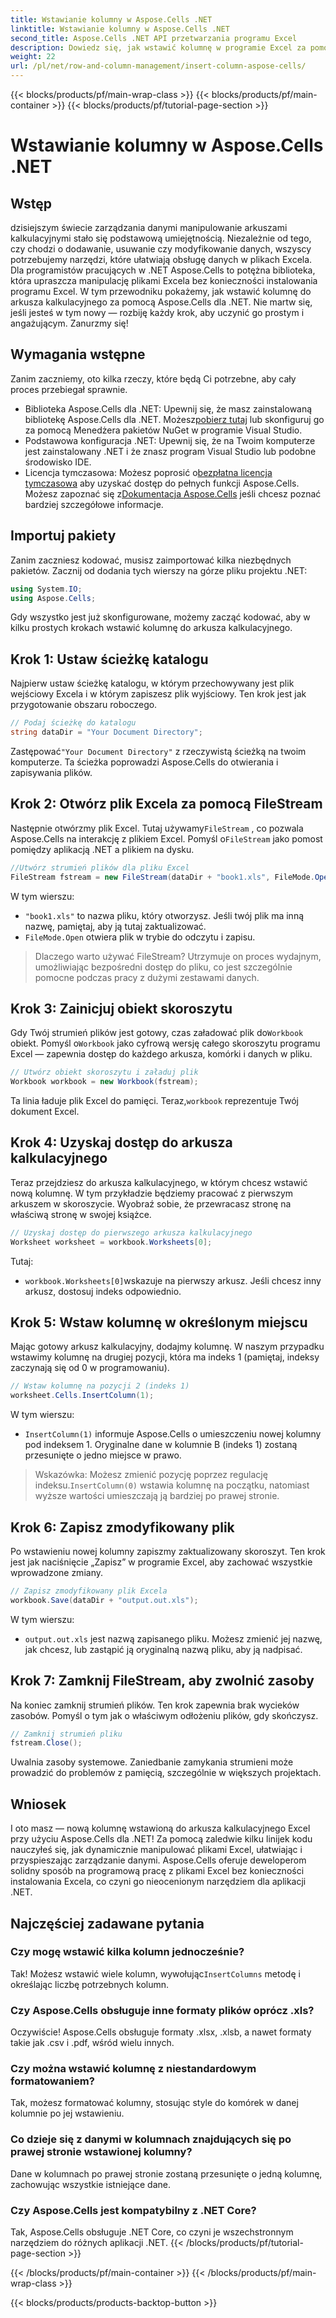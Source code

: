 ```yaml
---
title: Wstawianie kolumny w Aspose.Cells .NET
linktitle: Wstawianie kolumny w Aspose.Cells .NET
second_title: Aspose.Cells .NET API przetwarzania programu Excel
description: Dowiedz się, jak wstawić kolumnę w programie Excel za pomocą Aspose.Cells dla .NET. Postępuj zgodnie z naszym prostym przewodnikiem krok po kroku, aby bezproblemowo dodać nową kolumnę. Idealne dla programistów .NET.
weight: 22
url: /pl/net/row-and-column-management/insert-column-aspose-cells/
---
```


{{< blocks/products/pf/main-wrap-class >}}
{{< blocks/products/pf/main-container >}}
{{< blocks/products/pf/tutorial-page-section >}}

# Wstawianie kolumny w Aspose.Cells .NET

## Wstęp
dzisiejszym świecie zarządzania danymi manipulowanie arkuszami kalkulacyjnymi stało się podstawową umiejętnością. Niezależnie od tego, czy chodzi o dodawanie, usuwanie czy modyfikowanie danych, wszyscy potrzebujemy narzędzi, które ułatwiają obsługę danych w plikach Excela. Dla programistów pracujących w .NET Aspose.Cells to potężna biblioteka, która upraszcza manipulację plikami Excela bez konieczności instalowania programu Excel. W tym przewodniku pokażemy, jak wstawić kolumnę do arkusza kalkulacyjnego za pomocą Aspose.Cells dla .NET. Nie martw się, jeśli jesteś w tym nowy — rozbiję każdy krok, aby uczynić go prostym i angażującym. Zanurzmy się!
## Wymagania wstępne
Zanim zaczniemy, oto kilka rzeczy, które będą Ci potrzebne, aby cały proces przebiegał sprawnie.
-  Biblioteka Aspose.Cells dla .NET: Upewnij się, że masz zainstalowaną bibliotekę Aspose.Cells dla .NET. Możesz[pobierz tutaj](https://releases.aspose.com/cells/net/) lub skonfiguruj go za pomocą Menedżera pakietów NuGet w programie Visual Studio.
- Podstawowa konfiguracja .NET: Upewnij się, że na Twoim komputerze jest zainstalowany .NET i że znasz program Visual Studio lub podobne środowisko IDE.
- Licencja tymczasowa: Możesz poprosić o[bezpłatna licencja tymczasowa](https://purchase.aspose.com/temporary-license/) aby uzyskać dostęp do pełnych funkcji Aspose.Cells.
 Możesz zapoznać się z[Dokumentacja Aspose.Cells](https://reference.aspose.com/cells/net/) jeśli chcesz poznać bardziej szczegółowe informacje.
## Importuj pakiety
Zanim zaczniesz kodować, musisz zaimportować kilka niezbędnych pakietów. Zacznij od dodania tych wierszy na górze pliku projektu .NET:
```csharp
using System.IO;
using Aspose.Cells;
```
Gdy wszystko jest już skonfigurowane, możemy zacząć kodować, aby w kilku prostych krokach wstawić kolumnę do arkusza kalkulacyjnego.
## Krok 1: Ustaw ścieżkę katalogu
Najpierw ustaw ścieżkę katalogu, w którym przechowywany jest plik wejściowy Excela i w którym zapiszesz plik wyjściowy. Ten krok jest jak przygotowanie obszaru roboczego.
```csharp
// Podaj ścieżkę do katalogu
string dataDir = "Your Document Directory";
```
 Zastępować`"Your Document Directory"` z rzeczywistą ścieżką na twoim komputerze. Ta ścieżka poprowadzi Aspose.Cells do otwierania i zapisywania plików.
## Krok 2: Otwórz plik Excela za pomocą FileStream
 Następnie otwórzmy plik Excel. Tutaj używamy`FileStream` , co pozwala Aspose.Cells na interakcję z plikiem Excel. Pomyśl o`FileStream` jako pomost pomiędzy aplikacją .NET a plikiem na dysku.
```csharp
//Utwórz strumień plików dla pliku Excel
FileStream fstream = new FileStream(dataDir + "book1.xls", FileMode.Open);
```
W tym wierszu:
- `"book1.xls"` to nazwa pliku, który otworzysz. Jeśli twój plik ma inną nazwę, pamiętaj, aby ją tutaj zaktualizować.
- `FileMode.Open` otwiera plik w trybie do odczytu i zapisu.
> Dlaczego warto używać FileStream? Utrzymuje on proces wydajnym, umożliwiając bezpośredni dostęp do pliku, co jest szczególnie pomocne podczas pracy z dużymi zestawami danych.
## Krok 3: Zainicjuj obiekt skoroszytu
 Gdy Twój strumień plików jest gotowy, czas załadować plik do`Workbook` obiekt. Pomyśl o`Workbook` jako cyfrową wersję całego skoroszytu programu Excel — zapewnia dostęp do każdego arkusza, komórki i danych w pliku.
```csharp
// Utwórz obiekt skoroszytu i załaduj plik
Workbook workbook = new Workbook(fstream);
```
 Ta linia ładuje plik Excel do pamięci. Teraz,`workbook` reprezentuje Twój dokument Excel.
## Krok 4: Uzyskaj dostęp do arkusza kalkulacyjnego
Teraz przejdziesz do arkusza kalkulacyjnego, w którym chcesz wstawić nową kolumnę. W tym przykładzie będziemy pracować z pierwszym arkuszem w skoroszycie. Wyobraź sobie, że przewracasz stronę na właściwą stronę w swojej książce.
```csharp
// Uzyskaj dostęp do pierwszego arkusza kalkulacyjnego
Worksheet worksheet = workbook.Worksheets[0];
```
Tutaj:
- `workbook.Worksheets[0]`wskazuje na pierwszy arkusz. Jeśli chcesz inny arkusz, dostosuj indeks odpowiednio.
## Krok 5: Wstaw kolumnę w określonym miejscu
Mając gotowy arkusz kalkulacyjny, dodajmy kolumnę. W naszym przypadku wstawimy kolumnę na drugiej pozycji, która ma indeks 1 (pamiętaj, indeksy zaczynają się od 0 w programowaniu).
```csharp
// Wstaw kolumnę na pozycji 2 (indeks 1)
worksheet.Cells.InsertColumn(1);
```
W tym wierszu:
- `InsertColumn(1)` informuje Aspose.Cells o umieszczeniu nowej kolumny pod indeksem 1. Oryginalne dane w kolumnie B (indeks 1) zostaną przesunięte o jedno miejsce w prawo.
>  Wskazówka: Możesz zmienić pozycję poprzez regulację indeksu.`InsertColumn(0)` wstawia kolumnę na początku, natomiast wyższe wartości umieszczają ją bardziej po prawej stronie.
## Krok 6: Zapisz zmodyfikowany plik
Po wstawieniu nowej kolumny zapiszmy zaktualizowany skoroszyt. Ten krok jest jak naciśnięcie „Zapisz” w programie Excel, aby zachować wszystkie wprowadzone zmiany.
```csharp
// Zapisz zmodyfikowany plik Excela
workbook.Save(dataDir + "output.out.xls");
```
W tym wierszu:
- `output.out.xls` jest nazwą zapisanego pliku. Możesz zmienić jej nazwę, jak chcesz, lub zastąpić ją oryginalną nazwą pliku, aby ją nadpisać.
## Krok 7: Zamknij FileStream, aby zwolnić zasoby
Na koniec zamknij strumień plików. Ten krok zapewnia brak wycieków zasobów. Pomyśl o tym jak o właściwym odłożeniu plików, gdy skończysz.
```csharp
// Zamknij strumień pliku
fstream.Close();
```
Uwalnia zasoby systemowe. Zaniedbanie zamykania strumieni może prowadzić do problemów z pamięcią, szczególnie w większych projektach.
## Wniosek
I oto masz — nową kolumnę wstawioną do arkusza kalkulacyjnego Excel przy użyciu Aspose.Cells dla .NET! Za pomocą zaledwie kilku linijek kodu nauczyłeś się, jak dynamicznie manipulować plikami Excel, ułatwiając i przyspieszając zarządzanie danymi. Aspose.Cells oferuje deweloperom solidny sposób na programową pracę z plikami Excel bez konieczności instalowania Excela, co czyni go nieocenionym narzędziem dla aplikacji .NET.
## Najczęściej zadawane pytania
### Czy mogę wstawić kilka kolumn jednocześnie?  
 Tak! Możesz wstawić wiele kolumn, wywołując`InsertColumns` metodę i określając liczbę potrzebnych kolumn.
### Czy Aspose.Cells obsługuje inne formaty plików oprócz .xls?  
Oczywiście! Aspose.Cells obsługuje formaty .xlsx, .xlsb, a nawet formaty takie jak .csv i .pdf, wśród wielu innych.
### Czy można wstawić kolumnę z niestandardowym formatowaniem?  
Tak, możesz formatować kolumny, stosując style do komórek w danej kolumnie po jej wstawieniu.
### Co dzieje się z danymi w kolumnach znajdujących się po prawej stronie wstawionej kolumny?  
Dane w kolumnach po prawej stronie zostaną przesunięte o jedną kolumnę, zachowując wszystkie istniejące dane.
### Czy Aspose.Cells jest kompatybilny z .NET Core?  
Tak, Aspose.Cells obsługuje .NET Core, co czyni je wszechstronnym narzędziem do różnych aplikacji .NET.
{{< /blocks/products/pf/tutorial-page-section >}}

{{< /blocks/products/pf/main-container >}}
{{< /blocks/products/pf/main-wrap-class >}}

{{< blocks/products/products-backtop-button >}}
